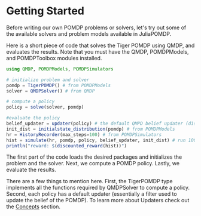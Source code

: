 # Getting Started

Before writing our own POMDP problems or solvers, let's try out some of the available solvers and problem models
available in JuliaPOMDP.

Here is a short piece of code that solves the Tiger POMDP using QMDP, and evaluates the results. Note that you must
have the QMDP, POMDPModels, and POMDPToolbox modules installed.

```julia
using QMDP, POMDPModels, POMDPSimulators

# initialize problem and solver
pomdp = TigerPOMDP() # from POMDPModels
solver = QMDPSolver() # from QMDP

# compute a policy
policy = solve(solver, pomdp)

#evaluate the policy
belief_updater = updater(policy) # the default QMPD belief updater (discrete Bayesian filter)
init_dist = initialstate_distribution(pomdp) # from POMDPModels
hr = HistoryRecorder(max_steps=100) # from POMDPSimulators
hist = simulate(hr, pomdp, policy, belief_updater, init_dist) # run 100 step simulation
println("reward: $(discounted_reward(hist))")
```

The first part of the code loads the desired packages and initializes the problem and the solver. Next, we compute a
POMDP policy. Lastly, we evaluate the results.

There are a few things to mention here. First, the TigerPOMDP type implements all the functions required by
QMDPSolver to compute a policy. Second, each policy has a default updater (essentially a filter used to update the
belief of the POMDP). To learn more about Updaters check out the [Concepts](http://juliapomdp.github.io/POMDPs.jl/latest/concepts/) section.
